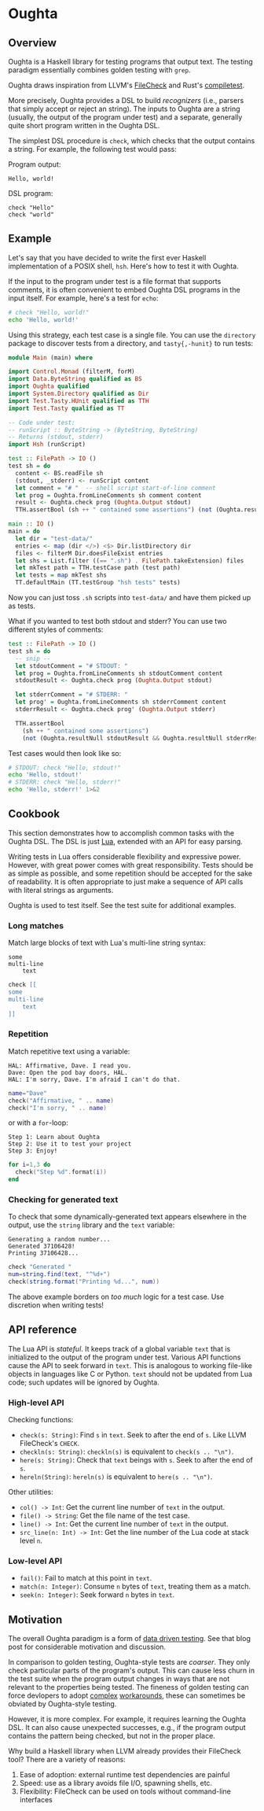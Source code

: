 # Oughta

## Overview

Oughta is a Haskell library for testing programs that output text. The testing
paradigm essentially combines golden testing with `grep`.

Oughta draws inspiration from LLVM's [FileCheck] and Rust's [compiletest].

[FileCheck]: https://llvm.org/docs/CommandGuide/FileCheck.html
[compiletest]: https://rustc-dev-guide.rust-lang.org/tests/compiletest.html

More precisely, Oughta provides a DSL to build *recognizers* (i.e., parsers that
simply accept or reject an string). The inputs to Oughta are a string (usually,
the output of the program under test) and a separate, generally quite short
program written in the Oughta DSL.

The simplest DSL procedure is `check`, which checks that the output contains a
string. For example, the following test would pass:

Program output:
```
Hello, world!
```
DSL program:
```
check "Hello"
check "world"
```

## Example

Let's say that you have decided to write the first ever Haskell implementation
of a POSIX shell, `hsh`. Here's how to test it with Oughta.

If the input to the program under test is a file format that supports comments,
it is often convenient to embed Oughta DSL programs in the input itself. For
example, here's a test for `echo`:

```sh
# check "Hello, world!"
echo 'Hello, world!'
```

Using this strategy, each test case is a single file. You can use the
`directory` package to discover tests from a directory, and `tasty{,-hunit}` to
run tests:

```haskell
module Main (main) where

import Control.Monad (filterM, forM)
import Data.ByteString qualified as BS
import Oughta qualified
import System.Directory qualified as Dir
import Test.Tasty.HUnit qualified as TTH
import Test.Tasty qualified as TT

-- Code under test:
-- runScript :: ByteString -> (ByteString, ByteString)
-- Returns (stdout, stderr)
import Hsh (runScript)

test :: FilePath -> IO ()
test sh = do
  content <- BS.readFile sh
  (stdout, _stderr) <- runScript content
  let comment = "# "  -- shell script start-of-line comment
  let prog = Oughta.fromLineComments sh comment content
  result <- Oughta.check prog (Oughta.Output stdout)
  TTH.assertBool (sh ++ " contained some assertions") (not (Oughta.resultNull result))

main :: IO ()
main = do
  let dir = "test-data/"
  entries <- map (dir </>) <$> Dir.listDirectory dir
  files <- filterM Dir.doesFileExist entries
  let shs = List.filter ((== ".sh") . FilePath.takeExtension) files
  let mkTest path = TTH.testCase path (test path)
  let tests = map mkTest shs
  TT.defaultMain (TT.testGroup "hsh tests" tests)
```

Now you can just toss `.sh` scripts into `test-data/` and have them picked up
as tests.

What if you wanted to test both stdout and stderr? You can use two different
styles of comments:
```haskell
test :: FilePath -> IO ()
test sh = do
  -- snip --
  let stdoutComment = "# STDOUT: "
  let prog = Oughta.fromLineComments sh stdoutComment content
  stdoutResult <- Oughta.check prog (Oughta.Output stdout)

  let stderrComment = "# STDERR: "
  let prog' = Oughta.fromLineComments sh stderrComment content
  stderrResult <- Oughta.check prog' (Oughta.Output stderr)

  TTH.assertBool
    (sh ++ " contained some assertions")
    (not (Oughta.resultNull stdoutResult && Oughta.resultNull stderrResult))
```

Test cases would then look like so:

```sh
# STDOUT: check "Hello, stdout!"
echo 'Hello, stdout!'
# STDERR: check "Hello, stderr!"
echo 'Hello, stderr!' 1>&2
```

## Cookbook

This section demonstrates how to accomplish common tasks with the Oughta DSL.
The DSL is just [Lua][lua], extended with an API for easy parsing.

[Lua]: https://www.lua.org/

Writing tests in Lua offers considerable flexibility and expressive power.
However, with great power comes with great responsibility. Tests should be
as simple as possible, and some repetition should be accepted for the sake of
readability. It is often appropriate to just make a sequence of API calls with
literal strings as arguments.

Oughta is used to test itself. See the test suite for additional examples.

### Long matches

Match large blocks of text with Lua's multi-line string syntax:
```
some
multi-line
    text
```
```lua
check [[
some
multi-line
    text
]]
```

### Repetition

Match repetitive text using a variable:

```
HAL: Affirmative, Dave. I read you.
Dave: Open the pod bay doors, HAL.
HAL: I'm sorry, Dave. I'm afraid I can't do that.
```
```lua
name="Dave"
check("Affirmative, " .. name)
check("I'm sorry, " .. name)
```
or with a `for`-loop:
```
Step 1: Learn about Oughta
Step 2: Use it to test your project
Step 3: Enjoy!
```
```lua
for i=1,3 do
  check("Step %d".format(i))
end
```

### Checking for generated text

To check that some dynamically-generated text appears elsewhere in the output,
use the `string` library and the `text` variable:
```
Generating a random number...
Generated 37106428!
Printing 37106428...
```
```lua
check "Generated "
num=string.find(text, "^%d+")
check(string.format("Printing %d...", num))
```

The above example borders on *too much* logic for a test case. Use discretion
when writing tests!

## API reference

The Lua API is *stateful*. It keeps track of a global variable `text` that
is initialized to the output of the program under test. Various API functions
cause the API to seek forward in `text`. This is analogous to working file-like
objects in languages like C or Python. `text` should not be updated from Lua
code; such updates will be ignored by Oughta.

### High-level API

Checking functions:

- `check(s: String)`: Find `s` in `text`. Seek to after the end of `s`. Like
  LLVM FileCheck's `CHECK`.
- `checkln(s: String)`: `checkln(s)` is equivalent to `check(s .. "\n")`.
- `here(s: String)`: Check that `text` beings with `s`. Seek to after the end
  of `s`.
- `hereln(String)`: `hereln(s)` is equivalent to `here(s .. "\n")`.

Other utilities:

- `col() -> Int`: Get the current line number of `text` in the output.
- `file() -> String`: Get the file name of the test case.
- `line() -> Int`: Get the current line number of `text` in the output.
- `src_line(n: Int) -> Int`: Get the line number of the Lua code at stack level
  `n`.

### Low-level API

- `fail()`: Fail to match at this point in `text`.
- `match(n: Integer)`: Consume `n` bytes of `text`, treating them as a match.
- `seek(n: Integer)`: Seek forward `n` bytes in `text`.

## Motivation

The overall Oughta paradigm is a form of [data driven testing]. See that blog
post for considerable motivation and discussion.

[data driven testing]: https://matklad.github.io/2021/05/31/how-to-test.html#Data-Driven-Testing

In comparison to golden testing, Oughta-style tests are *coarser*. They only
check particular parts of the program's output. This can cause less churn in
the test suite when the program output changes in ways that are not relevant
to the properties being tested. The fineness of golden testing can force
devlopers to adopt [complex] [workarounds], these can sometimes be obviated by
Oughta-style testing.

[complex]: https://rustc-dev-guide.rust-lang.org/tests/ui.html#normalization
[workarounds]: https://github.com/GaloisInc/crucible/blob/dc0895f4435dc19a8cceee3272c9a508221bce51/crux-llvm/test/Test.hs#L226-L311

However, it is more complex. For example, it requires learning the Oughta DSL.
It can also cause unexpected successes, e.g., if the program output contains the
pattern being checked, but not in the proper place.

Why build a Haskell library when LLVM already provides their FileCheck tool?
There are a variety of reasons:

1. Ease of adoption: external runtime test dependencies are painful
2. Speed: use as a library avoids file I/O, spawning shells, etc.
3. Flexibility: FileCheck can be used on tools without command-line interfaces
